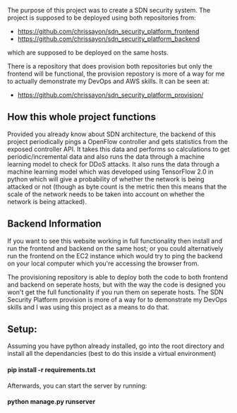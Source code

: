 The purpose of this project was to create a SDN security system. 
The project is supposed to be deployed using both repositories from:
- https://github.com/chrissayon/sdn_security_platform_frontend
- https://github.com/chrissayon/sdn_security_platform_backend

which are supposed to be deployed on the same hosts.

There is a repository that does provision both repositories but only the frontend will be functional, the provision repostory is more of a way for me to actually demonstrate my DevOps and AWS skills. It can be seen at:
- https://github.com/chrissayon/sdn_security_platform_provision/


## How this whole project functions
Provided you already know about SDN architecture, the backend of this project periodically pings a OpenFlow controller and gets statistics from the exposed controller API. It takes this data and performs so calculations to get periodic/incremental data and also runs the data through a machine learning model to check for DDoS attacks. It also runs the data through a machine learning model which was developed using TensorFlow 2.0 in python which will give a probability of whether the network is being attacked or not (though as byte count is the metric then this means that the scale of the network needs to be taken into account on whether the network is being attacked). 


## Backend Information
If you want to see this website working in full functionality then install and run the frontend and backend on the same host; or you could alternatively run the frontend on the EC2 instance which would try to ping the backend on your local computer which you're accessing the browser from. 

The provisioning repository is able to deploy both the code to both frontend and backend on seperate hosts, but with the way the code is designed you won't get the full functionality if you run them on seperate hosts. The SDN Security Platform provision is more of a way for to demonstrate my DevOps skills and I was using this project as a means to do that.

## Setup:
Assuming you have python already installed, go into the root directory and install all the dependancies (best to do this inside a virtual environment)
#### pip install -r requirements.txt

Afterwards, you can start the server by running:
#### python manage.py runserver
